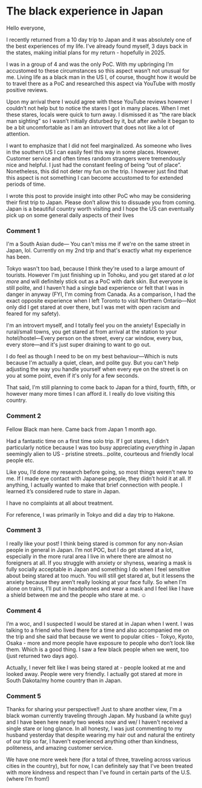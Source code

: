 # The black experience in Japan

Hello everyone,

I recently returned from a 10 day trip to Japan and it was absolutely one of the best experiences of my life. I’ve already found myself, 3 days back in the states, making initial plans for my return - hopefully in 2025.

I was in a group of 4 and was the only PoC. With my upbringing I’m accustomed to these circumstances so this aspect wasn’t not unusual for me. Living life as a black man in the US I, of course, thought how it would be to travel there as a PoC and researched this aspect via YouTube with mostly positive reviews. 

Upon my arrival there I would agree with these YouTube reviews however I couldn’t not help but to notice the stares I got in many places. When I met these stares, locals were quick to turn away. I dismissed it as “the rare black man sighting” so I wasn’t initially disturbed by it, but after awhile it began to be a bit uncomfortable as I am an introvert that does not like a lot of attention.

I want to emphasize that I did not feel marginalized. As someone who lives in the southern US I can easily feel this way in some places. However, Customer service and often times random strangers were tremendously nice and helpful. I just had the constant feeling of being “out of place”. Nonetheless, this did not deter my fun on the trip. I however just find that this aspect is not something I  can become accustomed to for extended periods of time.

I wrote this post to provide insight into other PoC who may be considering their first trip to Japan. Please don’t allow this to dissuade you from coming. Japan is a beautiful country worth visiting and I hope the US can eventually pick up on some general daily aspects of their lives

### Comment 1

I'm a South Asian dude— You can't miss me if we're on the same street in Japan, lol. Currently on my 2nd trip and that's exactly what my experience has been. 

Tokyo wasn't too bad, because I think they're used to a large amount of tourists. However I'm just finishing up in Tohoku, and you get stared at *a lot more* and will definitely stick out as a PoC with dark skin. But everyone is still polite, and I haven't had a single bad experience or felt that I was in danger in anyway (FYI, I'm coming from Canada. As a comparison, I had the exact opposite experience when I left Toronto to visit Northern Ontario—Not only did I get stared at over there, but I was met with open racism and feared for my safety).

I'm an introvert myself, and I totally feel you on the anxiety! Especially in rural/small towns, you get stared at from arrival at the station to your hotel/hostel—Every person on the street, every car window, every bus, every store—and it's just super draining to want to go out. 

I do feel as though I need to be on my best behaviour—Which is nuts because I'm actually a quiet, clean, and polite guy. But you can't help adjusting the way you handle yourself when every eye on the street is on you at some point, even if it's only for a few seconds.

That said, I'm still planning to come back to Japan for a third, fourth, fifth, or however many more times I can afford it. I really do love visiting this country.

### Comment 2

Fellow Black man here. Came back from Japan 1 month ago.

Had a fantastic time on a first time solo trip. If I got stares, I didn’t particularly notice because I was too busy appreciating *everything* in Japan seemingly alien to US - pristine streets…polite, courteous and friendly local people etc.

Like you, I’d done my research before going, so most things weren’t new to me. If I made eye contact with Japanese people, they didn’t hold it at all. If anything, I actually wanted to make that brief connection with people. I learned it’s considered rude to stare in Japan.

I have no complaints at all about treatment.

For reference, I was primarily in Tokyo and did a day trip to Hakone.

### Comment 3

I really like your post! I think being stared is common for any non-Asian people in general in Japan. I’m not POC, but I do get stared at a lot, especially in the more rural area I live in where there are almost no foreigners at all. If you struggle with anxiety or shyness, wearing a mask is fully socially acceptable in Japan and something I do when I feel sensitive about being stared at too much. You will still get stared at, but it lessens the anxiety because they aren’t really looking at your face fully. So when I’m alone on trains, I’ll put in headphones and wear a mask and I feel like I have a shield between me and the people who stare at me. ☺️

### Comment 4

I’m a woc, and I suspected I would be stared at in Japan when I went. I was talking to a friend who lived there for a time and also accompanied me on the trip and she said that because we went to popular cities - Tokyo, Kyoto, Osaka - more and more people have exposure to people who don’t look like them. Which is a good thing. I saw a few black people when we went, too (just returned two days ago). 

Actually, I never felt like I was being stared at - people looked at me and looked away. People were very friendly. I actually got stared at more in South Dakota/my home country than in Japan.

### Comment 5

Thanks for sharing your perspective!! Just to share another view, I'm a black woman currently traveling through Japan. My husband (a white guy) and I have been here nearly two weeks now and we/ I haven't received a single stare or long glance. In all honesty, I was just commenting to my husband yesterday that despite wearing my hair out and natural the entirety of our trip so far, I haven't experienced anything other than kindness, politeness, and amazing customer service.

We have one more week here (for a total of three, traveling across various cities in the country), but for now, I can definitely say that I've been treated with more kindness and respect than I've found in certain parts of the U.S.(where I'm from!)

